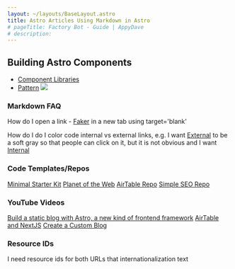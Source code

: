 ```yaml
---
layout: ~/layouts/BaseLayout.astro
title: Astro Articles Using Markdown in Astro
# pageTitle: Factory Bot - Guide | AppyDave
# description: 
---
```



## Building Astro Components

- [Component Libraries](https://open-wc.org/guides/community/component-libraries/)
- [Pattern]()
![](https://pbs.twimg.com/media/FcydvXTWYAAO-8w?format=jpg&name=900x900)

### Markdown FAQ

How do I open a link - [Faker](https://github.com/faker-ruby/faker) in a new tab using target='blank'

How do I do I color code internal vs external links, e.g. I want [External](https://github.com/faker-ruby/faker) 
to be a soft gray so that people can click on it, but it is not obvious and I want [Internal](https://appydave.com/ruby/gems/faker) 

### Code Templates/Repos

[Minimal Starter Kit](https://github.dev/littlesticks/astro-minimal-starter)
[Planet of the Web](https://github.com/planetoftheweb/astro)
[AirTable Repo](https://github.dev/perkinsjr/astro-airtable)
[Simple SEO Repo](https://github.dev/perkinsjr/simple-astro-seo)

### YouTube Videos

[Build a static blog with Astro, a new kind of frontend framework](https://www.youtube.com/watch?v=CzMQmkce94g)
[AirTable and NextJS](https://www.youtube.com/watch?v=K1-ANCLd47k)
[Create a Custom Blog](https://www.youtube.com/watch?v=3yip2wSRX_4)

### Resource IDs

I need resource ids for both URLs that internationalization text